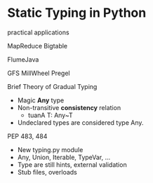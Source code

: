 # Static Typing in Python
practical applications

MapReduce Bigtable

FlumeJava

GFS MillWheel Pregel


Brief Theory of Gradual Typing
* Magic **Any** type
* Non-transitive **consistency** relation
    * tuanA T: Any~T
* Undeclared types are considered type Any.

PEP 483, 484
* New typing.py module
 * Any, Union, Iterable, TypeVar, ...
* Type are still hints, external validation
* Stub files, overloads
